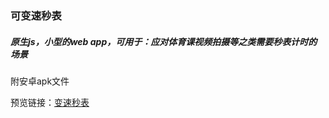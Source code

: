 ### 可变速秒表

##### 原生js，小型的web app，可用于：应对体育课视频拍摄等之类需要秒表计时的场景

附安卓apk文件   

预览链接：[变速秒表](https://xgpax.top/biao/)